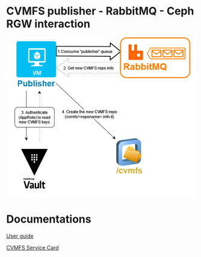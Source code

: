 

# CVMFS publisher - RabbitMQ - Ceph RGW interaction

![ScreenShot](images/Publisher-vault-interaction.png)





# Documentations

[User guide](https://confluence.infn.it/display/INFNCLOUD/Software+Management+user+guide)

[CVMFS Service Card](https://confluence.infn.it/display/INFNCLOUD/CVMFS+Service+Card)